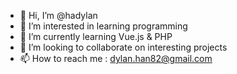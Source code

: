 - 👋 Hi, I’m @hadylan
- 👀 I’m interested in learning programming
- 🌱 I’m currently learning Vue.js & PHP
- 💞️ I’m looking to collaborate on interesting projects
- 📫 How to reach me : dylan.han82@gmail.com

<!---
hadylan/hadylan is a ✨ special ✨ repository because its `README.md` (this file) appears on your GitHub profile.
You can click the Preview link to take a look at your changes.
--->

